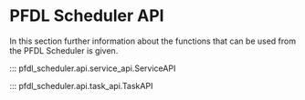 <!--
SPDX-FileCopyrightText: The PFDL Contributors
SPDX-License-Identifier: MIT
-->
# PFDL Scheduler API

In this section further information about the functions that can be used from the PFDL Scheduler is given.

::: pfdl_scheduler.api.service_api.ServiceAPI

::: pfdl_scheduler.api.task_api.TaskAPI 